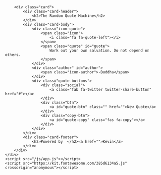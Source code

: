 <!DOCTYPE html>
<html lang="en">
<head>
    <meta charset="UTF-8">
    <meta name="viewport" content="width=device-width, initial-scale=1.0">
    <title>Document</title>
    <link rel="stylesheet" href="css/style.css">
    <link rel="stylesheet" href="https://cdnjs.cloudflare.com/ajax/libs/font-awesome/5.15.1/css/fontawesome.min.css" integrity="sha512-kJ30H6g4NGhWopgdseRb8wTsyllFUYIx3hiUwmGAkgA9B/JbzUBDQVr2VVlWGde6sdBVOG7oU8AL35ORDuMm8g==" crossorigin="anonymous" />
</head>
<body>
    <div id="main">
        <!-- <canvas id="canvas">
            <img id="my-image" src="/images/joey-kyber-GPxgi4J82E4-unsplash.jpg" alt="">
        </canvas> -->
        
        <div class="card">
            <div class="card-header">
                <h2>The Random Quote Machine</h2>
            </div>
            <div class="card-body">
                <div class="icon-quote">
                    <span class="icon">
                        <i class="fa fa-quote-left"></i>
                    </span>
                    <span class="quote" id="quote">
                        Work out your own salvation. Do not depend on others.
                    </span>
                </div>
                <div class="author" id="author">
                    <span class="icon-author">-Buddha</span>
                </div>
                <div class="quote-buttons">
                    <div class="social">
                        <a class="fab fa-twitter twitter-share-button" href="#"></a>
                    </div>
                    <div class="btn">
                        <a id="quote-btn" class="" href="">New Quote</a>
                    </div>
                    <div class="copy-btn">
                        <a id="quote-copy" class="fas fa-copy"></a>
                    </div>
                </div>
            </div>
            <div class="card-footer">
                <h2>Powered by  </h2><a href="">Kevin</a>
            </div>
        </div>
    </div>
    <script src="/js/app.js"></script>
    <script src="https://kit.fontawesome.com/385d6134a5.js" crossorigin="anonymous"></script>
</body>
</html>

